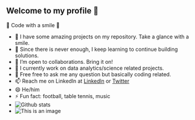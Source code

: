 ## Welcome to my profile 👋

🤔 Code with a smile 🤔

- 🔭 I have some amazing projects on my repository. Take a glance with a smile.
- 🌱 Since there is never enough, I keep learning to continue building solutions.
- 👯 I’m open to collaborations. Bring it on!
- 🤔 I currently work on data analytics/science related projects. 
- 💬 Free free to ask me any question but basically coding related.
- 📫 Reach me on Linkedln at [Linkedln](https://www.linkedin.com/in/dekoma4u/) or [Twitter](https://www.twitter.com/dekoma4u)
- 😄 He/him
- ⚡ Fun fact: football, table tennis, music
- ![Github stats](https://github-readme-stats.vercel.app/api?username=dekoma4u)
- ![This is an image](https://myoctocat.com/assets/images/base-octocat.svg)

